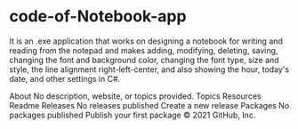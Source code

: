 # code-of-Notebook-app

It is an .exe application that works on designing a notebook for writing and reading from the notepad and makes adding, modifying, deleting, saving, changing the font and background color, changing the font type, size and style, the line alignment right-left-center, and also showing the hour, today's date, and other settings in C#.

About
No description, website, or topics provided.
Topics
Resources
 Readme
Releases
No releases published
Create a new release
Packages
No packages published
Publish your first package
© 2021 GitHub, Inc.
